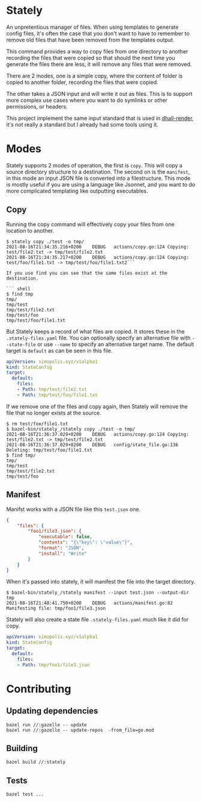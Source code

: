 # Stately

An unpretentious manager of files. When using templates to generate
config files, it's often the case that you don't want to have to
remember to remove old files that have been removed from the templates
output.

This command provides a way to copy files from one directory to
another recording the files that were copied so that should the next
time you generate the files there are less, it will remove any files
that were removed.

There are 2 modes, one is a simple copy, where the content of folder
is copied to another folder, recording the files that were copied.

The other takes a JSON input and will write it out as files.  This is
to support more complex use cases where you want to do symlinks or
other permissions, or headers.

This project implement the same input standard that is used in
[dhall-render](https://github.com/timbertson/dhall-render), it's not
really a standard but I already had some tools using it.

# Modes

Stately supports 2 modes of operation, the first is `copy`.  This will
copy a source directory structure to a destination.  The second on is
the `manifest`, in this mode an input JSON file is converted into a
filestructure.  This mode is mostly useful if you are using a language
like Jsonnet, and you want to do more complicated templating like
outputting executables.

## Copy

Running the copy command will effectively copy your files from one
location to another.

``` shell
$ stately copy ./test -o tmp/
2021-08-16T21:34:35.216+0200	DEBUG	actions/copy.go:124	Copying: test/file2.txt -> tmp/test/file2.txt
2021-08-16T21:34:35.217+0200	DEBUG	actions/copy.go:124	Copying: test/foo/file1.txt -> tmp/test/foo/file1.txt2```

If you use find you can see that the same files exist at the destination.

``` shell
$ find tmp
tmp/
tmp/test
tmp/test/file2.txt
tmp/test/foo
tmp/test/foo/file1.txt
```

But Stately keeps a record of what files are copied. It stores these
in the `.stately-files.yaml` file. You can optionally specify an
alternative file with `--state-file` or use `--name` to specify an
alternative target name.  The default target is `default` as can be
seen in this file.

``` yaml
apiVersion: simopolis.xyz/v1alpha1
kind: StateConfig
target:
  default:
    files:
    - Path: tmp/test/file2.txt
    - Path: tmp/test/foo/file1.txt
```

If we remove one of the files and copy again, then Stately will remove
the file that no longer exists at the source.

``` shell
$ rm test/foo/file1.txt
$ bazel-bin/stately_/stately copy ./test -o tmp/
2021-08-16T21:36:37.029+0200	DEBUG	actions/copy.go:124	Copying: test/file2.txt -> tmp/test/file2.txt
2021-08-16T21:36:37.029+0200	DEBUG	config/state_file.go:136	Deleting: tmp/test/foo/file1.txt
$ find tmp/
tmp/
tmp/test
tmp/test/file2.txt
tmp/test/foo
```

## Manifest

Manifst works with a JSON file like this `test.json` one.

``` json
{
    "files": {
        "foo1/file3.json": {
            "executable": false,
            "contents": "{\"key\": \"value\"}",
            "format": "JSON",
            "install": "Write"
        }
    }
}
```

When it's passed into stately, it will manifest the file into the target directory.

``` shell
$ bazel-bin/stately_/stately manifest --input test.json --output-dir tmp
2021-08-16T21:48:41.750+0200	DEBUG	actions/manifest.go:82	Manifesting file: tmp/foo1/file3.json
```

Stately will also create a state file `.stately-files.yaml` much like it did for copy.

``` yaml
apiVersion: simopolis.xyz/v1alpha1
kind: StateConfig
target:
  default:
    files:
    - Path: tmp/foo1/file3.json
```

# Contributing

## Updating dependencies

``` shell
bazel run //:gazelle -- update
bazel run //:gazelle -- update-repos  -from_file=go.mod
```

## Building

``` shell
bazel build //:stately
```

## Tests

``` shell
bazel test ...
```
